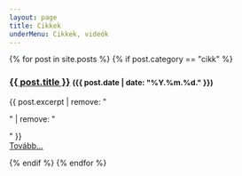 ```yaml
---
layout: page
title: Cikkek
underMenu: Cikkek, videók
---
```


<div>
{% for post in site.posts %}
  {% if post.category == "cikk" %}
    <h3><a href="{{ post.url }}">{{ post.title }}</a> <small>({{ post.date | date: "%Y.%m.%d." }})</small></h3>
    <p>{{ post.excerpt | remove: "<p>" | remove: "</p>" }}<br><a href="{{ post.url }}">Tovább...</a></p>
  {% endif %}
{% endfor %}
</div>
